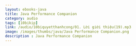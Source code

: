 ```yaml
---
layout: ebooks-java
title: Java Performance Companion 
category: audio
tags: [10bikip]
link: /audio/10biquyetthanhcong/01. Lời giới thiệu(19).mp3 
image: /images/thumbs/java/Java Performance Companion.png
description : Java Performance Companion 
---
```












